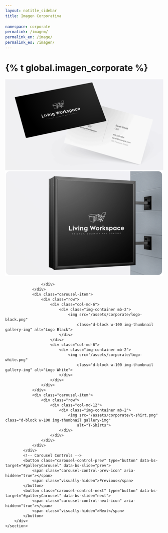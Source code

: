 ```yaml
---
layout: notitle_sidebar
title: Imagen Corporativa

namespace: corporate
permalink: /imagem/
permalink_en: /image/
permalink_es: /imagen/
---
```

<h1 class="text-center">{% t global.imagen_corporate %}</h1>
<div class="containerr text-center my-5">
    <!-- Gallery Section -->
    <section id="gallery" class="py-5 bg-light">
        <!-- Carousel Wrapper -->
        <div id="galleryCarousel" class="carousel slide" data-bs-ride="carousel">
            <div class="carousel-inner">
                <!-- Carousel Items (3 images per slide) -->
                <div class="carousel-item active">
                    <div class="row">
                        <div class="col-md-6">
                            <div class="img-container mb-2">
                                <img src="/assets/corporate/business_card.png"
                                    class="d-block w-100 img-thumbnail gallery-img" alt="Business Cards">
                            </div>
                        </div>
                        <div class="col-md-6">
                            <div class="img-container mb-2">
                                <img src="/assets/corporate/Wall_Mounted_Signage.png"
                                    class="d-block w-100 img-thumbnail gallery-img" alt="Wall Mounted Signage">
                            </div>
                        </div>
                        
                    </div>
                </div>
                <div class="carousel-item">
                    <div class="row">
                        <div class="col-md-6">
                            <div class="img-container mb-2">
                                <img src="/assets/corporate/logo-black.png"
                                    class="d-block w-100 img-thumbnail gallery-img" alt="Logo Black">
                            </div>
                        </div>
                        <div class="col-md-6">
                            <div class="img-container mb-2">
                                <img src="/assets/corporate/logo-white.png"
                                    class="d-block w-100 img-thumbnail gallery-img" alt="Logo White">
                            </div>
                        </div>
                    </div>
                </div>
                <div class="carousel-item">
                    <div class="row">
                        <div class="col-md-12">
                            <div class="img-container mb-2">
                                <img src="/assets/corporate/t-shirt.png" class="d-block w-100 img-thumbnail gallery-img"
                                    alt="T-Shirts">
                            </div>
                        </div>
                    </div>
                </div>
            </div>
            <!-- Carousel Controls -->
            <button class="carousel-control-prev" type="button" data-bs-target="#galleryCarousel" data-bs-slide="prev">
                <span class="carousel-control-prev-icon" aria-hidden="true"></span>
                <span class="visually-hidden">Previous</span>
            </button>
            <button class="carousel-control-next" type="button" data-bs-target="#galleryCarousel" data-bs-slide="next">
                <span class="carousel-control-next-icon" aria-hidden="true"></span>
                <span class="visually-hidden">Next</span>
            </button>
        </div>
    </section>
</div>